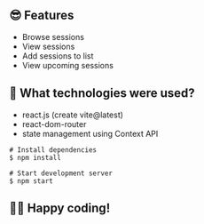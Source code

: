 ## 😎 Features

- Browse sessions
- View sessions
- Add sessions to list
- View upcoming sessions

## 🚀 What technologies were used?

- react.js (create vite@latest)
- react-dom-router
- state management using Context API

```
# Install dependencies
$ npm install

# Start development server
$ npm start
```
👨‍💻 Happy coding!
---
